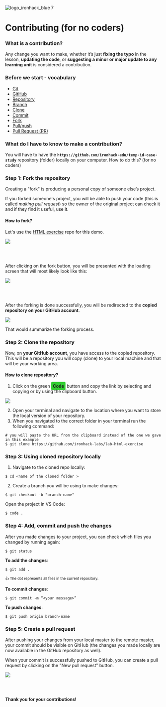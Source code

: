 ![logo_ironhack_blue 7](https://user-images.githubusercontent.com/23629340/40541063-a07a0a8a-601a-11e8-91b5-2f13e4e6b441.png)

# Contributing (for no coders)

### What is a contribution?

Any change you want to make, whether it’s just **fixing the typo** in the lesson, **updating the code**, or **suggesting a minor or major update to any learning unit** is considered a contribution.

### Before we start - vocabulary

- [Git](https://brennan.io/2015/08/07/github-noncoders/#:~:text=Git%2C%20for%20Non%2DCoders,without%20messing%20up%20their%20progress.)
- [GitHub](https://unito.io/blog/guide-to-github-for-project-managers/#:~:text=GitHub%20101,their%20peers%20are%20working%20on.)
- [Repository](https://unito.io/blog/guide-to-github-for-project-managers/#:~:text=Sometimes%20shortened%20to%20just%20%E2%80%9Crepo,file%20folders%20on%20a%20computer.)
- [Branch](https://unito.io/blog/guide-to-github-for-project-managers/#:~:text=Each%20repository%20can%20contain%20multiple,the%20primary%20branch%20if%20desired.)
- [Clone](https://unito.io/blog/guide-to-github-for-project-managers/#:~:text=A%20copy%20of%20a%20repository%20that%20is%20hosted%20locally)
- [Commit](https://unito.io/blog/guide-to-github-for-project-managers/#:~:text=A%20record%20of%20a%20change%20made%20to%20a%20file%20or%20files%20in%20the%20repository)
- [Fork](https://unito.io/blog/guide-to-github-for-project-managers/#:~:text=is%20when%20you%20copy%20another%20user%E2%80%99s%20repository%20to%20your%20own%20account)
- [Pull/push](https://unito.io/blog/guide-to-github-for-project-managers/#:~:text=Merging%20changes%20made%20to%20the%20repository%20files%20into%20the%20local%20copy)
- [Pull Request (PR)](https://unito.io/blog/guide-to-github-for-project-managers/#:~:text=When%20you%20want%20to%20make%20changes%20to%20a%20repository%20you%E2%80%99re%20working%20on%20as%20part%20of%20a%20collaborative%20project,%20you%20send%20a%20%E2%80%9Cpull%20request.%E2%80%9D)

### What do I have to know to make a contribution?

You will have to have the **`https://github.com/ironhack-edu/temp-id-case-study`** repository (folder) locally on your computer. How to do this? (for no coders)

### Step 1: Fork the repository

Creating a "fork" is producing a personal copy of someone else’s project.

If you forked someone's project, you will be able to push your code (this is called _making pull request_) so the owner of the original project can check it and if they find it useful, use it.

#### How to fork?

Let's use the [HTML exercise](https://github.com/ironhack-labs/lab-html-exercise) repo for this demo.

![](https://s3-eu-west-1.amazonaws.com/ih-materials/uploads/upload_926952599ca89301b826696c209fd338.png)

<br><br>

After clicking on the fork button, you will be presented with the loading screen that will most likely look like this:

![](https://s3-eu-west-1.amazonaws.com/ih-materials/uploads/upload_10963380e2cfbaab068f92027378ebed.png)

<br><br>

After the forking is done successfully, you will be redirected to the **copied repository on your GitHub account**.

![](https://s3-eu-west-1.amazonaws.com/ih-materials/uploads/upload_ab52ba11af58807f2b0ce6bc33eddcd4.png)

That would summarize the forking process.

### Step 2: Clone the repository

Now, on **your GitHub account**, you have access to the copied repository. This will be a repository you will copy (clone) to your local machine and that will be your working area.

#### How to clone repository?

1. Click on the green <span style="background-color: #32CD32; padding: 5px; border-radius: 4px;">**Code**</span> button and copy the link by selecting and copying or by using the clipboard button.

![](https://s3-eu-west-1.amazonaws.com/ih-materials/uploads/upload_d60e750aafbfe7838bbdbf28619561c4.png)

2. Open your terminal and navigate to the location where you want to store the local version of your repository.
3. When you navigated to the correct folder in your terminal run the following command:

```shell
# you will paste the URL from the clipboard instead of the one we gave in this example
$ git clone https://github.com/ironhack-labs/lab-html-exercise
```

### Step 3: Using cloned repository locally

1. Navigate to the cloned repo locally:

```shell
$ cd <name of the cloned folder >
```

2. Create a branch you will be using to make changes:

```shell
$ git checkout -b "branch-name"
```

Open the project in VS Code:

```shell
$ code .
```

### Step 4: Add, commit and push the changes

After you made changes to your project, you can check which files you changed by running again:

```shell
$ git status
```

**To add the changes**:

```shell
$ git add .
```

<small> :+1: The dot represents all files in the current repository.</small>

**To commit changes**:

```shell
$ git commit -m “<your message>”
```

**To push changes**:

```shell
$ git push origin branch-name
```

### Step 5: Create a pull request

After pushing your changes from your local master to the remote master, your commit should be visible on GitHub (the changes you made locally are now available in the GitHub repository as well).

When your commit is successfully pushed to GitHub, you can create a pull request by clicking on the "New pull request" button.

![](https://s3-eu-west-1.amazonaws.com/ih-materials/uploads/upload_4da38401d30beacf8a0f1564ff0b422c.png)

<br><br>

**Thank you for your contributions!**
